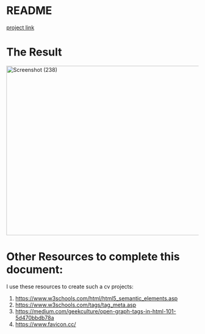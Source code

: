 # README
[project link](https://github.com/Shrd1105/Basic_CV/tree/main)
# The Result
<img width="891" height="445" alt="Screenshot (238)" src="https://github.com/user-attachments/assets/2b1048bd-bda9-4002-a75d-204013ae7c45" />

# Other Resources to complete this document:
I use these resources to create such a cv projects:
1)	https://www.w3schools.com/html/html5_semantic_elements.asp
2)  https://www.w3schools.com/tags/tag_meta.asp
3)	https://medium.com/geekculture/open-graph-tags-in-html-101-5d470bbdb78a
4)	 https://www.favicon.cc/
